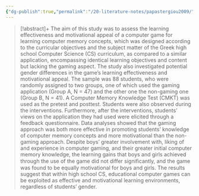 ```yaml
---
{"dg-publish":true,"permalink":"/20-literature-notes/papastergiou2009/","title":"Digital Game-Based Learning in high school Computer Science education - Impact on educational effectiveness and student motivation","tags":["computer-science","game-based-learning","motivation"],"noteIcon":"","created":"2024.08.30 17:34","updated":"2024.09.09 16:17"}
---
```



> [!abstract]+
> The aim of this study was to assess the learning effectiveness and motivational appeal of a computer game for learning computer memory concepts, which was designed according to the curricular objectives and the subject matter of the Greek high school Computer Science (CS) curriculum, as compared to a similar application, encompassing identical learning objectives and content but lacking the gaming aspect. The study also investigated potential gender differences in the game’s learning effectiveness and motivational appeal. The sample was 88 students, who were randomly assigned to two groups, one of which used the gaming application (Group A, N = 47) and the other one the non-gaming one (Group B, N = 41). A Computer Memory Knowledge Test (CMKT) was used as the pretest and posttest. Students were also observed during the interventions. Furthermore, after the interventions, students’ views on the application they had used were elicited through a feedback questionnaire. Data analyses showed that the gaming approach was both more effective in promoting students’ knowledge of computer memory concepts and more motivational than the non-gaming approach. Despite boys’ greater involvement with, liking of and experience in computer gaming, and their greater initial computer memory knowledge, the learning gains that boys and girls achieved through the use of the game did not differ signiﬁcantly, and the game was found to be equally motivational for boys and girls. The results suggest that within high school CS, educational computer games can be exploited as effective and motivational learning environments, regardless of students’ gender.
